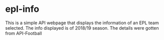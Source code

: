 # epl-info
This is a simple API webpage that displays the information of an EPL team selected. The info displayed is of 2018/19 season. The details were gotten from API-Football

